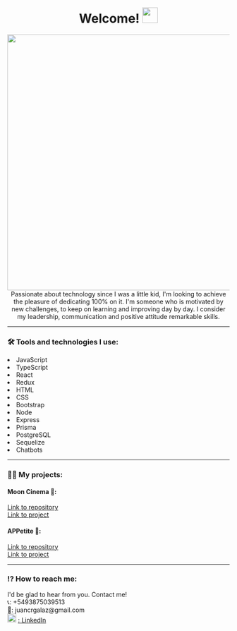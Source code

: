 

  

<h1 align="center">Welcome! <img src="https://media.giphy.com/media/hvRJCLFzcasrR4ia7z/giphy.gif" width="35"></h1>

<div align="center">
<img src="https://share.creavite.co/ix5fUq0zYXNTUvPh.gif" width="580">
</div>
<div align="center">
Passionate about technology since I was a little kid, I'm looking to achieve the pleasure of dedicating 100% on it.
I'm someone who is motivated by new challenges, to keep on learning and improving day by day. I consider my leadership, communication and positive attitude remarkable skills.
</div>
<hr>
<div>
  <h3>🛠 Tools and technologies I use:</h3>
  <li>JavaScript</li>
  <li>TypeScript</li>
  <li>React</li>
  <li>Redux</li>
  <li>HTML</li>
  <li>CSS</li>
  <li>Bootstrap</li>
  <li>Node</li>
  <li>Express</li>
  <li>Prisma</li>
  <li>PostgreSQL</li>
  <li>Sequelize</li>
  <li>Chatbots</li>
 </div>
 <hr>
 <h3> 👨‍💻 My projects:</h3>


#### Moon Cinema 🌙: 
[Link to repository](https://github.com/gjuancruz/PF)<br>
[Link to project](https://moon-cinema-app.vercel.app/home)

#### APPetite 🍓: 
[Link to repository](https://github.com/gjuancruz/PI-Foods)<br>
[Link to project](https://pi-foods-seven.vercel.app/)
<hr>
<div>
  <h3> ⁉ How to reach me: </h3>
 I'd be glad to hear from you. Contact me!<br> 
📞: +5493875039513 <br>
📧: juancrgalaz@gmail.com <br>
<img src="https://cdn-icons-png.flaticon.com/512/174/174857.png" width="20" height="20"> <a target="_blank" href="https://www.linkedin.com/juan-cruz-galaz-fullstack/">: LinkedIn</a> 
 </div>
<!--
**gjuancruz/gjuancruz** is a ✨ _special_ ✨ repository because its `README.md` (this file) appears on your GitHub profile.

Here are some ideas to get you started:

- 🔭 I’m currently working on ...
- 🌱 I’m currently learning ...
- 👯 I’m looking to collaborate on ...
- 🤔 I’m looking for help with ...
- 💬 Ask me about ...
- 📫 How to reach me: ...
- 😄 Pronouns: ...
- ⚡ Fun fact: ...
-->

